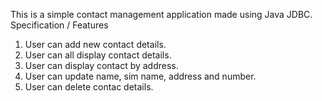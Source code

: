 This is a simple contact management application made using Java JDBC.
Specification / Features
1) User can add new contact details.
2) User can all display contact details.
3) User can display contact by address.
4) User can update name, sim name, address and number.
5) User can delete contac details.
